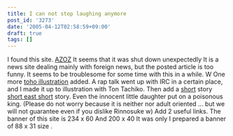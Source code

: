 ```yaml
---
title: I can not stop laughing anymore
post_id: '3273'
date: '2005-04-12T02:58:59+09:00'
draft: true
tags: []
---
```


I found this site. [AZOZ](http://azoz.org/) It seems that it was shut down unexpectedly It is a news site dealing mainly with foreign news, but the posted article is too funny. It seems to be troublesome for some time with this in a while. W One more [toho illustration](/3270) added. A rap talk went up with IRC in a certain place, and I made it up to illustration with Ton Tachiko. Then add a [short](/tag/hentai-korin) story [short east short](/tag/hentai-korin) story. Even the innocent little daughter put on a poisonous king. (Please do not worry because it is neither nor adult oriented ... but we will not guarantee even if you dislike Rinnosuke w) Add 2 useful links. The banner of this site is 234 x 60 And 200 x 40 It was only I prepared a banner of 88 x 31 size .
